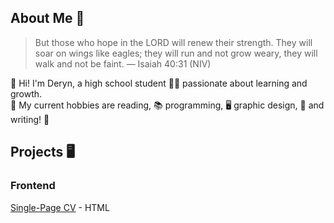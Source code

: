 ## About Me 👤

> But those who hope in the LORD will renew their strength. They will soar on wings like eagles; they will run and not grow weary, they will walk and not be faint. — Isaiah 40:31 (NIV)

👋 Hi! I'm Deryn, a high school student 👩‍🎓 passionate about learning and growth. </br>
💪 My current hobbies are reading, 📚 programming, 🖥 graphic design, 🎨 and writing! 📰

## Projects 🖥
### Frontend

[Single-Page CV](https://github.com/deryntheone/deryntheone/tree/main/Frontend/Single-Page%20CV) - HTML
